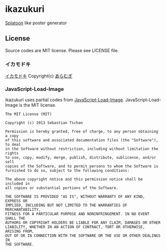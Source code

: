 # ikazukuri

[Splatoon](http://www.nintendo.co.jp/wiiu/agmj/) like poster generator

## License

Source codes are MIT license. Please see LICENSE file.

### イカモドキ

[イカモドキ](http://aramugi.com/?page_id=807) Copyright(c) [あらむぎ](http://aramugi.com/)

### JavaScript-Load-Image

ikazukuri uses partial codes from [JavaScript-Load-Image](https://github.com/blueimp/JavaScript-Load-Image).
JavaScript-Load-Image is the MIT license.

```
The MIT License (MIT)

Copyright (c) 2013 Sebastian Tschan

Permission is hereby granted, free of charge, to any person obtaining a copy
of this software and associated documentation files (the "Software"), to deal
in the Software without restriction, including without limitation the rights
to use, copy, modify, merge, publish, distribute, sublicense, and/or sell
copies of the Software, and to permit persons to whom the Software is
furnished to do so, subject to the following conditions:

The above copyright notice and this permission notice shall be included in
all copies or substantial portions of the Software.

THE SOFTWARE IS PROVIDED "AS IS", WITHOUT WARRANTY OF ANY KIND, EXPRESS OR
IMPLIED, INCLUDING BUT NOT LIMITED TO THE WARRANTIES OF MERCHANTABILITY,
FITNESS FOR A PARTICULAR PURPOSE AND NONINFRINGEMENT. IN NO EVENT SHALL THE
AUTHORS OR COPYRIGHT HOLDERS BE LIABLE FOR ANY CLAIM, DAMAGES OR OTHER
LIABILITY, WHETHER IN AN ACTION OF CONTRACT, TORT OR OTHERWISE, ARISING FROM,
OUT OF OR IN CONNECTION WITH THE SOFTWARE OR THE USE OR OTHER DEALINGS IN
THE SOFTWARE.
```
